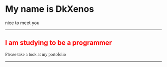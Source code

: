 <!DOCTYPE html>
<html>

  <body>
  <h1>My name is DkXenos</h1>
  <p>nice to meet you</p>
  <hr>
  <h2 style="color:red";>I am studying to be a programmer</h2>
  <p style="font-family:Times New Roman"> Please take a look at my portofolio</p>
<hr>


</body>
</html>
